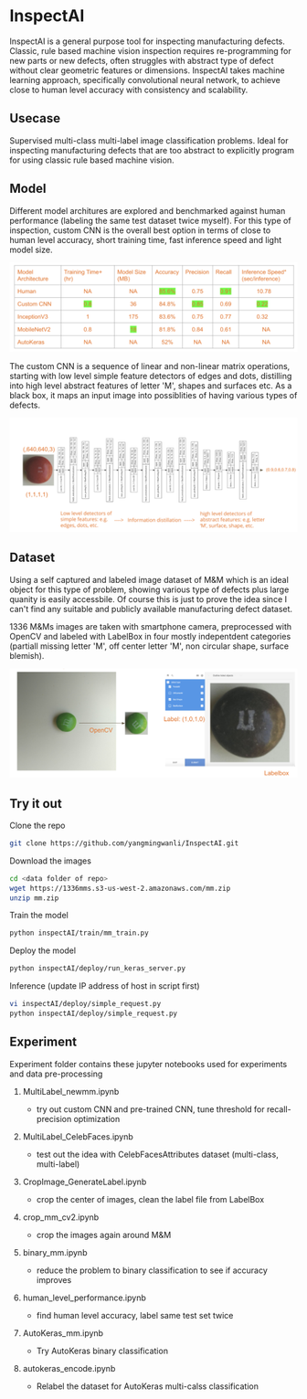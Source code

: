 
# InspectAI
InspectAI is a general purpose tool for inspecting manufacturing defects. Classic, rule based machine vision inspection requires re-programming for new parts or new defects, often struggles with abstract type of defect without clear geometric features or dimensions. InspectAI takes machine learning approach, specifically convolutional neural network, to achieve close to human level accuracy with consistency and scalability.

## Usecase
Supervised multi-class multi-label image classification problems. Ideal for inspecting manufacturing defects that are too abstract to explicitly program for using classic rule based machine vision.

## Model
Different model architures are explored and benchmarked against human performance (labeling the same test dataset twice myself). For this type of inspection, custom CNN is the overall best option in terms of close to human level accuracy, short training time, fast inference speed and light model size.

![Alt text](analysis/models.png?raw=true "Title")

The custom CNN is a sequence of linear and non-linear matrix operations, starting with low level simple feature detectors of edges and dots, distilling into high level abstract features of letter 'M', shapes and surfaces etc. As a black box, it maps an input image into possiblities of having various types of defects.

![Alt text](analysis/customCNN.png?raw=true "Title")

## Dataset
Using a self captured and labeled image dataset of M&M which is an ideal object for this type of problem, showing various type of defects plus large quanity is easily accessbile. Of course this is just to prove the idea since I can't find any suitable and publicly available manufacturing defect dataset.

1336 M&Ms images are taken with smartphone camera, preprocessed with OpenCV and labeled with LabelBox in four mostly indepentdent categories (partiall missing letter 'M', off center letter 'M', non circular shape, surface blemish). 

![Alt text](examples/mm.png?raw=true "Title")

## Try it out

Clone the repo
```bash
git clone https://github.com/yangmingwanli/InspectAI.git
```
Download the images
```bash
cd <data folder of repo>
wget https://1336mms.s3-us-west-2.amazonaws.com/mm.zip
unzip mm.zip
```
Train the model
```bash
python inspectAI/train/mm_train.py
```
Deploy the model
```bash
python inspectAI/deploy/run_keras_server.py
```
Inference (update IP address of host in script first)
```bash
vi inspectAI/deploy/simple_request.py
python inspectAI/deploy/simple_request.py
```
## Experiment
Experiment folder contains these jupyter notebooks used for experiments and data pre-processing

1. MultiLabel_newmm.ipynb
    - try out custom CNN and pre-trained CNN, tune threshold for recall-precision optimization
    
2. MultiLabel_CelebFaces.ipynb 
    - test out the idea with CelebFacesAttributes dataset (multi-class, multi-label)
    
3. CropImage_GenerateLabel.ipynb
    - crop the center of images, clean the label file from LabelBox

4. crop_mm_cv2.ipynb
    - crop the images again around M&M

5. binary_mm.ipynb 
    - reduce the problem to binary classification to see if accuracy improves

6. human_level_performance.ipynb 
    - find human level accuracy, label same test set twice

7. AutoKeras_mm.ipynb 
    - Try AutoKeras binary classification

8. autokeras_encode.ipynb 
    - Relabel the dataset for AutoKeras multi-calss classification
